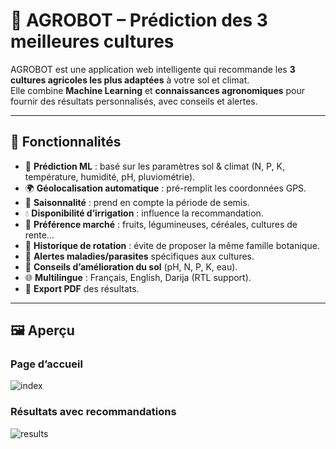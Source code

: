 # 🌱 AGROBOT – Prédiction des 3 meilleures cultures

AGROBOT est une application web intelligente qui recommande les **3 cultures agricoles les plus adaptées** à votre sol et climat.  
Elle combine **Machine Learning** et **connaissances agronomiques** pour fournir des résultats personnalisés, avec conseils et alertes.

---

## 🚀 Fonctionnalités

- 🔮 **Prédiction ML** : basé sur les paramètres sol & climat (N, P, K, température, humidité, pH, pluviométrie).  
- 🌍 **Géolocalisation automatique** : pré-remplit les coordonnées GPS.  
- 📅 **Saisonnalité** : prend en compte la période de semis.  
- 💧 **Disponibilité d’irrigation** : influence la recommandation.  
- 🏪 **Préférence marché** : fruits, légumineuses, céréales, cultures de rente…  
- 🔁 **Historique de rotation** : évite de proposer la même famille botanique.  
- 📢 **Alertes maladies/parasites** spécifiques aux cultures.  
- 🌱 **Conseils d’amélioration du sol** (pH, N, P, K, eau).  
- 🌐 **Multilingue** : Français, English, Darija (RTL support).  
- 📄 **Export PDF** des résultats.  

---

## 🖼️ Aperçu

### Page d’accueil
![index](docs/screens/index.png)

### Résultats avec recommandations
![results](docs/screens/results.png)

